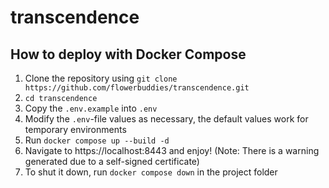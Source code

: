 # transcendence

## How to deploy with Docker Compose

1. Clone the repository using `git clone https://github.com/flowerbuddies/transcendence.git`
1. `cd transcendence`
1. Copy the `.env.example` into `.env`
1. Modify the `.env`-file values as necessary, the default values work for temporary environments
1. Run `docker compose up --build -d`
1. Navigate to https://localhost:8443 and enjoy! (Note: There is a warning generated due to a self-signed certificate)
1. To shut it down, run `docker compose down` in the project folder

